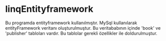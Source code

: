# linqEntityframework
Bu programda entityframework kullanılmıştır. MySql kullanılarak entityFramework veritanı oluşturulmuştur. Bu veritababının içinde 'book' ve 'publisher' tabloları vardır.
Bu tablolar gerekli özellikler ile doldurulmuştur. 
